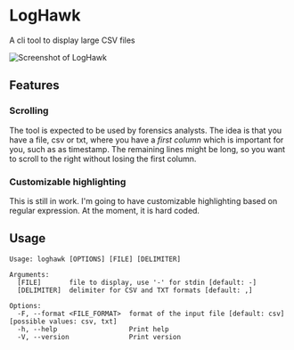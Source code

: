 # LogHawk
A cli tool to display large CSV files

![Screenshot of LogHawk](https://github.com/janstarke/loghawk/blob/main/docs/sample.png?raw=true)

## Features 

### Scrolling
The tool is expected to be used by forensics analysts. The idea is that you have a file, csv or txt,
where you have a *first column* which is important for you, such as as timestamp. The remaining lines
might be long, so you want to scroll to the right without losing the first column.

### Customizable highlighting

This is still in work. I'm going to have customizable highlighting based on regular expression. At the moment, it is hard coded.

## Usage

```
Usage: loghawk [OPTIONS] [FILE] [DELIMITER]

Arguments:
  [FILE]       file to display, use '-' for stdin [default: -]
  [DELIMITER]  delimiter for CSV and TXT formats [default: ,]

Options:
  -F, --format <FILE_FORMAT>  format of the input file [default: csv] [possible values: csv, txt]
  -h, --help                  Print help
  -V, --version               Print version
```